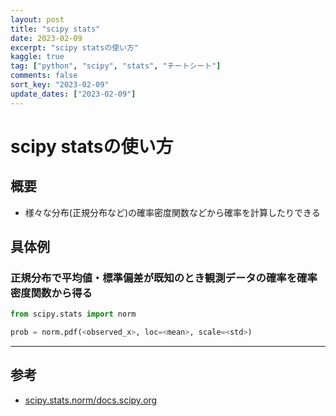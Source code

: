 ```yaml
---
layout: post
title: "scipy stats"
date: 2023-02-09
excerpt: "scipy statsの使い方"
kaggle: true
tag: ["python", "scipy", "stats", "チートシート"]
comments: false
sort_key: "2023-02-09"
update_dates: ["2023-02-09"]
---
```


# scipy statsの使い方

## 概要
 - 様々な分布(正規分布など)の確率密度関数などから確率を計算したりできる

## 具体例

### 正規分布で平均値・標準偏差が既知のとき観測データの確率を確率密度関数から得る

```python
from scipy.stats import norm

prob = norm.pdf(<observed_x>, loc=<mean>, scale=<std>)
```

---

## 参考
 - [scipy.stats.norm/docs.scipy.org](https://docs.scipy.org/doc/scipy/reference/generated/scipy.stats.norm.html)
